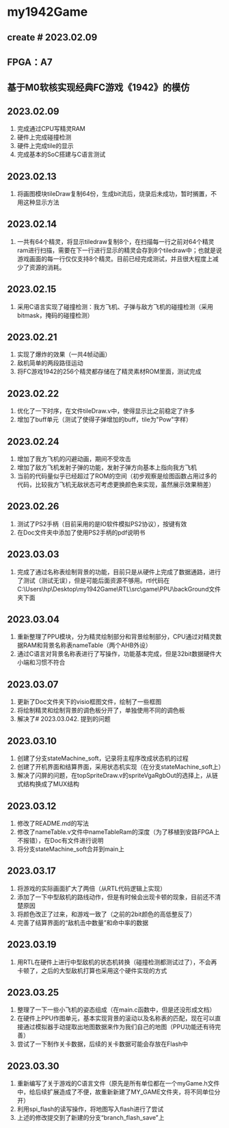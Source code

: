 # my1942Game

## create # 2023.02.09
## FPGA：A7
## 基于M0软核实现经典FC游戏《1942》的模仿

## 2023.02.09
1. 完成通过CPU写精灵RAM
2. 硬件上完成碰撞检测
3. 硬件上完成tile的显示
4. 完成基本的SoC搭建与C语言测试

## 2023.02.13
1. 将画图模块tileDraw复制64份，生成bit流后，烧录后未成功，暂时搁置，不用这种显示方法

## 2023.02.14
1. 一共有64个精灵，将显示tiledraw复制8个，在扫描每一行之前对64个精灵ram进行扫描，需要在下一行进行显示的精灵会存到8个tiledraw中；也就是说游戏画面的每一行仅仅支持8个精灵。目前已经完成测试，并且很大程度上减少了资源的消耗。

## 2023.02.15
1. 采用C语言实现了碰撞检测：我方飞机、子弹与敌方飞机的碰撞检测（采用bitmask，掩码的碰撞检测）

## 2023.02.21
1. 实现了爆炸的效果（一共4帧动画）
2. 敌机简单的两段路径运动
3. 将FC游戏1942的256个精灵都存储在了精灵素材ROM里面，测试完成

## 2023.02.22
1. 优化了一下时序，在文件tileDraw.v中，使得显示比之前稳定了许多
2. 增加了buff单元（测试了使得子弹增加的buff，tile为"Pow"字样）

## 2023.02.24
1. 增加了我方飞机的闪避动画，期间不受攻击
2. 增加了敌方飞机发射子弹的功能，发射子弹方向基本上指向我方飞机
3. 当前的代码量似乎已经超过了ROM的空间（初步观察是绘图函数占用过多的代码，比较我方飞机无敌状态可考虑更换颜色来实现，虽然展示效果稍差）

## 2023.02.26
1. 测试了PS2手柄（目前采用的是IO软件模拟PS2协议），按键有效
2. 在Doc文件夹中添加了使用PS2手柄的pdf说明书

## 2023.03.03
1. 完成了通过名称表绘制背景的功能，目前只是从硬件上完成了数据通路，进行了测试（测试无误），但是可能后面资源不够用。rtl代码在C:\Users\hp\Desktop\my1942Game\RTL\src\game\PPU\backGround文件夹下面

## 2023.03.04
1. 重新整理了PPU模块，分为精灵绘制部分和背景绘制部分，CPU通过对精灵数据RAM和背景名称表nameTable（两个AHB外设）
2. 通过C语言对背景名称表进行了写操作，功能基本完成，但是32bit数据硬件大小端和习惯不符合

## 2023.03.07
1. 更新了Doc文件夹下的visio框图文件，绘制了一些框图
2. 将绘制精灵和绘制背景的调色板分开了，单独使用不同的调色板
3. 解决了# 2023.03.042. 提到的问题

## 2023.03.10
1. 创建了分支stateMachine_soft，记录将主程序改成状态机的过程
2. 创建了开机界面和结算界面，采用状态机实现（在分支stateMachine_soft上）
3. 解决了闪屏的问题，在topSpriteDraw.v的spriteVgaRgbOut的选择上，从链式结构换成了MUX结构

## 2023.03.12
1. 修改了README.md的写法
2. 修改了nameTable.v文件中nameTableRam的深度（为了移植到安路FPGA上不报错），在Doc有文件进行说明
3. 将分支stateMachine_soft合并到main上

## 2023.03.17
1. 将游戏的实际画面扩大了两倍（从RTL代码逻辑上实现）
2. 添加了一下中型敌机的路线动作，但是有时候会出现卡顿的现象，目前还不清楚原因
3. 将颜色改正了过来，和游戏一致了（之前的2bit颜色的高低整反了）
4. 完善了结算界面的“敌机击中数量”和命中率的数据

## 2023.03.19
1. 用RTL在硬件上进行中型敌机的状态机转换（碰撞检测都测试过了），不会再卡顿了，之后的大型敌机打算也采用这个硬件实现的方式

## 2023.03.25
1. 整理了一下一些小飞机的姿态组成（在main.c函数中，但是还没形成文档）
2. 在硬件上PPU作图单元，基本实现背景的滚动以及名称表的匹配，现在可以直接通过模拟器手动提取出地图数据来作为我们自己的地图（PPU功能还有待完善）
3. 尝试了一下制作关卡数据，后续的关卡数据可能会存放在Flash中

## 2023.03.30
1. 重新编写了关于游戏的C语言文件（原先是所有单位都在一个myGame.h文件中，给后续扩展造成了不便，故重新新建了MY_GAME文件夹，将不同单位分开）
2. 利用spi_flash的读写操作，将地图写入flash进行了尝试
3. 上述的修改提交到了新建的分支“branch_flash_save”上